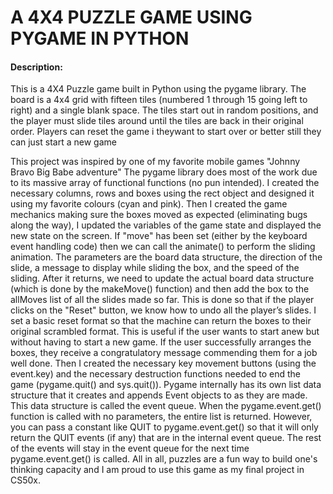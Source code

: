 # A 4X4 PUZZLE GAME USING PYGAME IN PYTHON

#### Description:

This is a 4X4 Puzzle game built in Python using the pygame library. The board is a 4x4 grid with fifteen tiles (numbered 1 through 15 going left to right) and a single blank space. The tiles start out in random positions, and the player must slide tiles around until
the tiles are back in their original order. Players can reset the game i theywant to start over or better still they can just start a new game

This project was inspired by one of my favorite mobile games "Johnny Bravo Big Babe adventure"
The pygame library does most of the work due to its massive array of functional functions (no pun intended).
I created the necessary columns, rows and boxes using the rect object and designed it using my favorite colours (cyan and pink).
Then I created the game mechanics making sure the boxes moved as expected (eliminating bugs along the way), I updated the variables of the game state and displayed the new state on the screen. If "move" has been set (either by the keyboard event handling code) then we can call the animate() to perform the sliding animation. The parameters are the board data structure, the direction of the slide, a message to display while sliding the box, and the speed of the sliding.
After it returns, we need to update the actual board data structure (which is done by the makeMove() function) and then add the box to the allMoves list of all the slides made so
far. This is done so that if the player clicks on the "Reset" button, we know how to undo all the player’s slides.
I set a basic reset format so that the machine can return the boxes to their original scrambled format. This is useful if the user wants to start anew but without having to start a new game. If the user successfully arranges the boxes, they receive a congratulatory message commending them for a job well done.
Then I created the necessary key movement buttons (using the event.key) and the necessary destruction functions needed to end the game (pygame.quit() and sys.quit()). Pygame internally has its own list data structure that it creates and appends Event objects to as they are made. This data structure is called the event queue. When the pygame.event.get() function is called with no parameters, the entire list is returned. However, you can pass a constant like QUIT to pygame.event.get() so that it will only return the QUIT events (if any) that are in the internal event queue. The rest of the events will stay in the event queue for the next time pygame.event.get() is called.
All in all, puzzles are a fun way to build one's thinking capacity and I am proud to use this game as my final project in CS50x.
